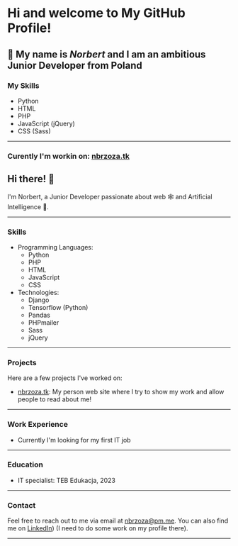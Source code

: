 # Hi and welcome to My GitHub Profile!
## 👋 My name is ***Norbert*** and I am an ambitious Junior Developer from Poland
### My Skills
   - Python
   - HTML
   - PHP
   - JavaScript (jQuery)
   - CSS (Sass)


---
### Curently I'm workin on: **[nbrzoza.tk](https://github.com/nBrzoza/nBrzoza.tk/)**

## Hi there! 👋

I'm Norbert, a Junior Developer passionate about web 🕸️ and Artificial Intelligence 🤖.

---
### Skills

- Programming Languages: 
  - Python
  - PHP
  - HTML
  - JavaScript
  - CSS
- Technologies: 
  - Django
  - Tensorflow (Python)
  - Pandas
  - PHPmailer
  - Sass
  - jQuery
---
### Projects

Here are a few projects I've worked on:

- [nbrzoza.tk](https://github.com/nBrzoza/nBrzoza.tk): My person web site where I try to show my work and allow people to read about me!
---
### Work Experience
- Currently I'm looking for my first IT job
---
### Education

- IT specialist: TEB Edukacja, 2023
---

### Contact

Feel free to reach out to me via email at nbrzoza@pm.me. You can also find me on [LinkedIn](https://www.linkedin.com/in/norbert-brzoza-42360327b/)) (I need to do some work on my profile there).

---
